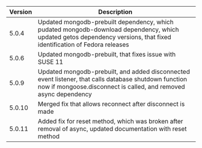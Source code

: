 Version | Description
--------|------------
5.0.4   | Updated mongodb-prebuilt dependency, which pudated mongodb-download dependency, which updated getos dependency versions, that fixed identification of Fedora releases
5.0.6   | Updated mongodb-prebuilt, that fixes issue with SUSE 11
5.0.9   | Updated mongodb-prebuilt, and added disconnected event listener, that calls database shutdown function now if mongoose.disconnect is called, and removed async dependency
5.0.10  | Merged fix that allows reconnect after disconnect is made
5.0.11	| Added fix for reset method, which was broken after removal of async, updated documentation with reset method
